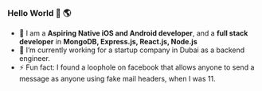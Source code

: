 ### Hello World 👋 🌎

- 👾 I am a **Aspiring Native iOS and Android developer**, and a **full stack developer** in **MongoDB, Express.js, React.js, Node.js**
- 🔭  I’m currently working for a startup company in Dubai as a backend engineer.
- ⚡  Fun fact: I found a loophole on facebook that allows anyone to send a message as anyone using fake mail headers, when I was 11.
